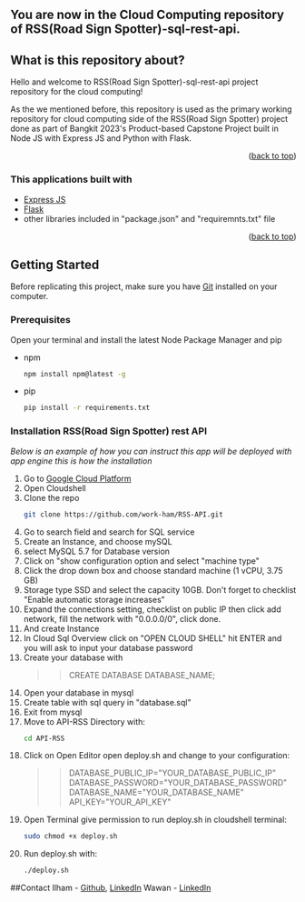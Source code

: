## You are now in the Cloud Computing repository of RSS(Road Sign Spotter)-sql-rest-api.

## What is this repository about?

Hello and welcome to RSS(Road Sign Spotter)-sql-rest-api project repository for the cloud computing! 

As the we mentioned before, this repository is used as the primary working repository for cloud computing side of the RSS(Road Sign Spotter) project done as part of Bangkit 2023's Product-based Capstone Project built in Node JS with Express JS and Python with Flask.
<p align="right">(<a href="#top">back to top</a>)</p>

### This applications built with

* [Express JS](https://expressjs.com/)
* [Flask](https://flask.palletsprojects.com/en/2.3.x/)
* other libraries included in "package.json" and "requiremnts.txt" file

<p align="right">(<a href="#top">back to top</a>)</p>

## Getting Started

Before replicating this project, make sure you have [Git](https://git-scm.com/downloads) installed on your computer.

### Prerequisites

Open your terminal and install the latest Node Package Manager and pip
* npm
  ```sh
  npm install npm@latest -g
  ```
* pip
  ```sh
  pip install -r requirements.txt
  ```
### Installation RSS(Road Sign Spotter) rest API
_Below is an example of how you can instruct this app will be deployed with app engine this is how the installation_
1. Go to [Google Cloud Platform](https://console.cloud.google.com/)
2. Open Cloudshell
3. Clone the repo
   ```sh
   git clone https://github.com/work-ham/RSS-API.git
   ```
5. Go to search field and search for SQL service
6. Create an Instance, and choose mySQL
7. select MySQL 5.7 for Database version
8. Click on "show configuration option and select "machine type"
9. Click the drop down box and choose standard machine (1 vCPU, 3.75 GB)
10. Storage type SSD and select the capacity 10GB. Don't forget to checklist "Enable automatic storage increases"
11.  Expand the connections setting, checklist on public IP then click add network, fill the network with "0.0.0.0/0", click done.
12.  And create Instance
13.  In Cloud Sql Overview click on "OPEN CLOUD SHELL" hit ENTER and you will ask to input your database password
14.  Create your database with
     >> CREATE DATABASE DATABASE_NAME;
16.  Open your database in mysql
17.  Create table with sql query in "database.sql"
18.  Exit from mysql 
19.  Move to API-RSS Directory with:
     ```sh
     cd API-RSS
     ```
21.  Click on Open Editor open deploy.sh and change to your configuration:
     >> DATABASE_PUBLIC_IP="YOUR_DATABASE_PUBLIC_IP" <br>
     >> DATABASE_PASSWORD="YOUR_DATABASE_PASSWORD"<br>
     >> DATABASE_NAME="YOUR_DATABASE_NAME"<br>
     >> API_KEY="YOUR_API_KEY"<br>
23.  Open Terminal give permission to run deploy.sh in cloudshell terminal:
     ```sh
     sudo chmod +x deploy.sh
     ```
24.  Run deploy.sh with:
     ```sh
     ./deploy.sh
     ```
 
##Contact
Ilham - [Github](https://github.com/work-ham), [LinkedIn](https://www.linkedin.com/in/ilham-kus/)
Wawan - [LinkedIn](https://www.linkedin.com/in/wawan11/)




